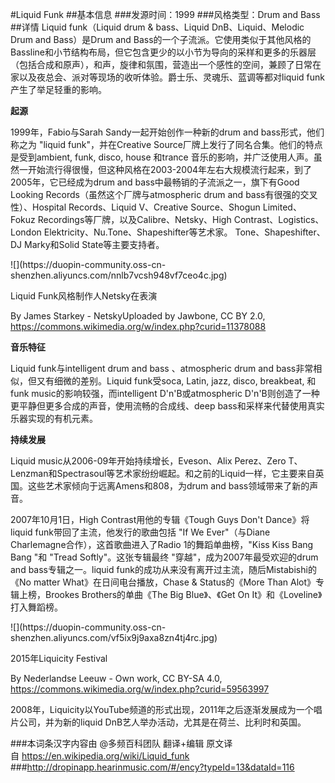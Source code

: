 #Liquid Funk
##基本信息
###发源时间：1999
###风格类型：Drum and Bass
##详情
Liquid funk（Liquid drum & bass、Liquid DnB、Liquid、Melodic Drum and Bass）是Drum
and
Bass的一个子流派。它使用类似于其他风格的Bassline和小节结构布局，但它包含更少的以小节为导向的采样和更多的乐器层（包括合成和原声），和声，旋律和氛围，营造出一个感性的空间，兼顾了日常在家以及夜总会、派对等现场的收听体验。爵士乐、灵魂乐、蓝调等都对liquid
funk产生了举足轻重的影响。



**起源**

1999年，Fabio与Sarah Sandy一起开始创作一种新的drum and bass形式，他们称之为 "liquid
funk"，并在Creative Source厂牌上发行了同名合集。他们的特点是受到ambient, funk, disco, house 和trance
音乐的影响，并广泛使用人声。虽然一开始流行得很慢，但这种风格在2003-2004年左右大规模流行起来，到了2005年，它已经成为drum and
bass中最畅销的子流派之一，旗下有Good Looking Records（虽然这个厂牌与atmospheric drum and
bass有很强的交叉性）、Hospital Records、Liquid V、Creative Source、Shogun Limited、Fokuz
Recordings等厂牌，以及Calibre、Netsky、High Contrast、Logistics、London
Elektricity、Nu.Tone、Shapeshifter等艺术家。 Tone、Shapeshifter、DJ Marky和Solid
State等主要支持者。



![](https://duopin-community.oss-cn-
shenzhen.aliyuncs.com/nnlb7vcsh948vf7ceo4c.jpg)

Liquid Funk风格制作人Netsky在表演

By James Starkey - NetskyUploaded by Jawbone, CC BY 2.0,
https://commons.wikimedia.org/w/index.php?curid=11378088



**音乐特征**

Liquid funk与intelligent drum and bass 、atmospheric drum and
bass非常相似，但又有细微的差别。Liquid funk受soca, Latin, jazz, disco, breakbeat, 和funk
music的影响较强，而intelligent D'n'B或atmospheric D'n'B则创造了一种更平静但更多合成的声音，使用流畅的合成线、deep
bass和采样来代替使用真实乐器实现的有机元素。



**持续发展**

Liquid music从2006-09年开始持续增长，Eveson、Alix Perez、Zero
T、Lenzman和Spectrasoul等艺术家纷纷崛起。和之前的Liquid一样，它主要来自英国。这些艺术家倾向于远离Amens和808，为drum
and bass领域带来了新的声音。



2007年10月1日，High Contrast用他的专辑《Tough Guys Don't Dance》将liquid
funk带回了主流，他发行的歌曲包括 "If We Ever"（与Diane Charlemagne合作），这首歌曲进入了Radio
1的舞蹈单曲榜，"Kiss Kiss Bang Bang "和 "Tread Softly"。这张专辑最终 "穿越"，成为2007年最受欢迎的drum
and bass专辑之一。liquid funk的成功从来没有离开过主流，随后Mistabishi的《No matter
What》在日间电台播放，Chase & Status的《More Than Alot》专辑上榜，Brookes Brothers的单曲《The Big
Blue》、《Get On It》和《Loveline》打入舞蹈榜。



![](https://duopin-community.oss-cn-
shenzhen.aliyuncs.com/vf5ix9j9axa8zn4tj4rc.jpg)

2015年Liquicity Festival

By Nederlandse Leeuw - Own work, CC BY-SA 4.0,
https://commons.wikimedia.org/w/index.php?curid=59563997



2008年，Liquicity以YouTube频道的形式出现，2011年之后逐渐发展成为一个唱片公司，并为新的liquid
DnB艺人举办活动，尤其是在荷兰、比利时和英国。

###本词条汉字内容由 @多频百科团队 翻译+编辑
原文译自 https://en.wikipedia.org/wiki/Liquid_funk
###http://dropinapp.hearinmusic.com/#/ency?typeId=13&dataId=116
